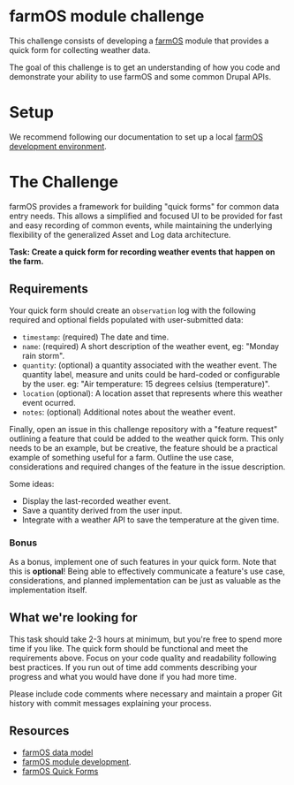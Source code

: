 # farmOS module challenge

This challenge consists of developing a [farmOS](https://farmos.org) module that provides a quick form for collecting weather data.

The goal of this challenge is to get an understanding of how you code and demonstrate your ability to use farmOS and some common Drupal APIs.

# Setup

We recommend following our documentation to set up a local [farmOS development environment](https://farmos.org/development/environment/).

# The Challenge

farmOS provides a framework for building "quick forms" for common data entry needs. This allows a simplified and focused UI to be provided for fast and easy recording of common events, while maintaining the underlying flexibility of the generalized Asset and Log data architecture.

**Task: Create a quick form for recording weather events that happen on the farm.**

## Requirements

Your quick form should create an `observation` log with the following required and optional fields populated with user-submitted data:
- `timestamp`: (required) The date and time.
- `name`: (required) A short description of the weather event, eg: "Monday rain storm".
- `quantity`: (optional) a quantity associated with the weather event. The quantity label, measure and units could be hard-coded or configurable by the user. eg: "Air temperature: 15 degrees celsius (temperature)".
- `location` (optional): A location asset that represents where this weather event ocurred.
- `notes`: (optional) Additional notes about the weather event.

Finally, open an issue in this challenge repository with a "feature request" outlining a feature that could be added to the weather quick form. This only needs to be an example, but be creative, the feature should be a practical example of something useful for a farm. Outline the use case, considerations and required changes of the feature in the issue description.

Some ideas:
- Display the last-recorded weather event.
- Save a quantity derived from the user input.
- Integrate with a weather API to save the temperature at the given time.

### Bonus

As a bonus, implement one of such features in your quick form. Note that this is **optional**! Being able to effectively communicate a feature's use case, considerations, and planned implementation can be just as valuable as the implementation itself.

## What we're looking for

This task should take 2-3 hours at minimum, but you're free to spend more time if you like. The quick form should be functional and meet the requirements above. Focus on your code quality and readability following best practices. If you run out of time add comments describing your progress and what you would have done if you had more time.

Please include code comments where necessary and maintain a proper Git history with commit messages explaining your process.

## Resources

- [farmOS data model](https://farmos.org/model/)
- [farmOS module development](https://farmos.org/development/module/).
- [farmOS Quick Forms](https://farmos.org/development/module/quick/)


